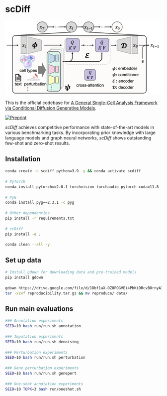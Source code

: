 # scDiff
![framework](figures/scdiff.png)

This is the official codebase for [A General Single-Cell Analysis Framework via Conditional Diffusion Generative Models](https://www.biorxiv.org/content/10.1101/2023.10.13.562243v1).

[![Preprint](https://img.shields.io/badge/Preprint-bioRxiv-brightgreen)](https://www.biorxiv.org/content/10.1101/2023.10.13.562243v1)

*scDiff* achieves competitive performance with state-of-the-art models in various benchmarking tasks. By incorporating prior knowledge with large language models and graph neural networks, *scDiff* shows outstanding few-shot and zero-shot results.

## Installation

```bash
conda create -n scdiff python=3.9 -y && conda activate scdiff

# PyTorch
conda install pytorch==2.0.1 torchvision torchaudio pytorch-cuda=11.8 -c pytorch -c nvidia -y

# PyG
conda install pyg==2.3.1 -c pyg

# Other dependencies
pip install -r requirements.txt

# scDiff
pip install -e .

conda clean --all -y
```

## Set up data

```bash
# Install gdown for downloading data and pre-trained models
pip install gdown

gdown https://drive.google.com/file/d/1Dbf1aX-OZ8FOGVEi4PhKiDRcvBOrnyAI/view?usp=sharing --fuzzy
tar -xzvf reproducibility.tar.gz && mv reproduce/ data/
```

## Run main evaluations

```bash
### Annotation experiments
SEED=10 bash run/run.sh annotation

### Imputation experiments
SEED=10 bash run/run.sh denoising

### Perturbation experiments
SEED=10 bash run/run.sh perturbation

### Gene perturbation experiments
SEED=10 bash run/run.sh genepert

### One-shot annotation experiments
SEED=10 TOPK=3 bash run/oneshot.sh
```

<!-- ## TODOs

- [ ] Refactor
    - [x] ~Remove unused GEARS components~ (moved to `ext` instead).
    - [ ] Refactor scdiff model (registry style to allow user extention).
        - [ ] Modules
            - [x] Embedder
            - [x] Encoder
            - [x] Decoder
        - [ ] Conditioners (class, context, llm, gears)
            - [ ] Processor (parallel or sequential MLP)
    - [x] Rename celldiff to scdiff.
    - [ ] Make sure we can reproduce previous results.
- [ ] Others
    - [ ] Tutorial / short note on README with an user extention example.
    - [ ] Remove tests if no other test will be added besides the current one.
    - [x] Remove baseline run script? (move to reproduce repo if needed)
- [ ] Finalize
    - [x] Clean up results: only preserve the final results.
    - [x] Update notebooks and remove unused ones.
    - [ ] Update License info.
    - [ ] Full run down test (installation -> run -> plot) -->